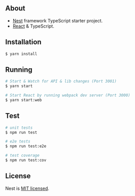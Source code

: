 ## About

- [Nest](https://github.com/nestjs/nest) framework TypeScript starter project.
- [React](https://github.com/facebook/react) & TypeScript.

## Installation

```zsh
$ yarn install
```

## Running

```bash
# Start & Watch for API & lib changes (Port 3001)
$ yarn start

# Start React by running webpack dev server (Port 3000)
$ yarn start:web
```

## Test

```bash
# unit tests
$ npm run test

# e2e tests
$ npm run test:e2e

# test coverage
$ npm run test:cov
```

## License

Nest is [MIT licensed](LICENSE).
